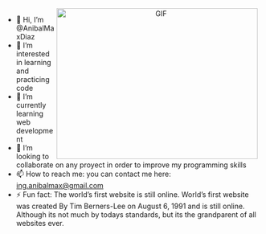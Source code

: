 <a target="_blank" align="center">
  <img align="right" top="500" height="300" width="400" alt="GIF" src="https://media.giphy.com/media/SWoSkN6DxTszqIKEqv/giphy.gif">
</a>





- 👋 Hi, I’m @AnibalMaxDiaz
- 👀 I’m interested in learning and practicing code
- 🌱 I’m currently learning web development
- 💞️ I’m looking to collaborate on any proyect in order to improve my programming skills
- 📫 How to reach me: you can contact me here: ing.anibalmax@gmail.com
- ⚡ Fun fact: The world’s first website is still online. World’s first website was created By Tim Berners-Lee on August 6, 1991 and is still online.
Although its not much by todays standards, but its the grandparent of all websites ever.



<!---
AnibalMaxDiaz/AnibalMaxDiaz is a ✨ special ✨ repository because its `README.md` (this file) appears on your GitHub profile.
You can click the Preview link to take a look at your changes.
--->
